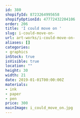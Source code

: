 ```yaml
---
id: 380
shopifyId: 8723264995658
shopifyOptionId: 47772432204106
order: 206
title: 'I could move on '
slug: i-could-move-on-
url: art-works/i-could-move-on-
aliases: []
categories:
- graphics
inStock: true
isVisible: true
location: ""
height: 30
width: 21
date: 2019-01-01T00:00:00Z
materials:
- ink
- paper
- pen
price: 300
mainImage: i_could_move_on.jpg
---
```


